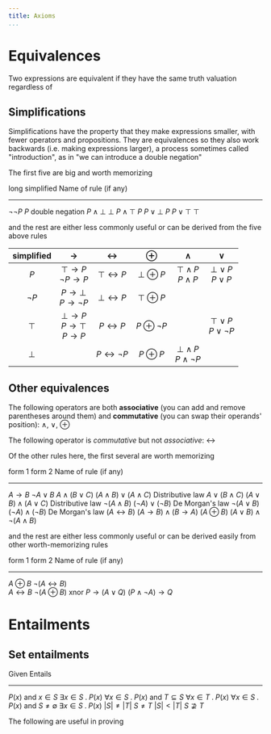 ```yaml
---
title: Axioms
...
```


# Equivalences

Two expressions are equivalent if they have the same truth valuation regardless of 

## Simplifications

Simplifications have the property that they make expressions smaller, with fewer operators and propositions.
They are equivalences so they also work backwards (i.e. making expressions larger), a process sometimes called "introduction", as in "we can introduce a double negation"

The first five are big and worth memorizing

 long                    simplified                 Name of rule (if any)
----------------------  ------------------------    ----------------------------
$\lnot \lnot P$         $P$                         double negation
$P \land \bot$          $\bot$
$P \land \top$          $P$
$P \lor \bot$           $P$
$P \lor \top$           $\top$

and the rest are either less commonly useful or can be derived from the five above rules


| simplified |$\rightarrow$|$\leftrightarrow$|$\oplus$|$\land$|$\lor$|
|:------:|:-----------:|:---------------:|:------:|:-----:|:----:|
|$P$|$\top \rightarrow P$<br/>$\lnot P \rightarrow P$|$\top \leftrightarrow P$|$\bot \oplus P$|$\top \land P$<br/>$P \land P$|$\bot \lor P$<br/>$P \lor P$|
|$\lnot P$|$P \rightarrow \bot$<br/>$P \rightarrow \lnot P$|$\bot \leftrightarrow P$|$\top \oplus P$|||
|$\top$|$\bot \rightarrow P$<br/>$P \rightarrow \top$<br/>$P \rightarrow P$|$P \leftrightarrow P$|$P \oplus \lnot P$||$\top \lor P$<br/>$P \lor \lnot P$|
|$\bot$||$P \leftrightarrow \lnot P$|$P \oplus P$|$\bot \land P$<br/>$P \land \lnot P$||




## Other equivalences

The following operators are both **associative** (you can add and remove parentheses around them) and **commutative** (you can swap their operands' position): $\land$, $\lor$, $\oplus$

The following operator is *commutative* but not *associative*: $\leftrightarrow$

Of the other rules here, the first several are worth memorizing

 form 1                  form 2                                         Name of rule (if any)
----------------------  -------------------------------                 ----------------------------
$A \rightarrow B$       $\lnot A \lor B$
$A \land (B \lor C)$    $(A \land B) \lor (A \land C)$                  Distributive law
$A \lor (B \land C)$    $(A \lor B) \land (A \lor C)$                   Distributive law
$\lnot (A \land B)$     $(\lnot A) \lor (\lnot B)$                      De Morgan's law
$\lnot (A \lor B)$      $(\lnot A) \land (\lnot B)$                     De Morgan's law
$(A \leftrightarrow B)$ $(A \rightarrow B) \land (B \rightarrow A)$
$(A \oplus B)$          $(A \lor B) \land \lnot (A \land B)$

and the rest are either less commonly useful or can be derived easily from other worth-memorizing rules

 form 1                      form 2                             Name of rule (if any)
----------------------      ---------------------------------   ----------------------------
$A \oplus B$                $\lnot (A \leftrightarrow B)$       
$A \leftrightarrow B$       $\lnot (A \oplus B)$                xnor
$P \rightarrow (A \lor Q)$  $(P \land \lnot A) \rightarrow Q$


# Entailments

## Set entailments

Given                                                       Entails
-------------------------------------------------------     -----------------------------
$P(x)$ and $x \in S$                                        $\exists x \in S \;.\; P(x)$
$\forall x \in S \;.\; P(x)$ and $T \subseteq S$            $\forall x \in T \;.\; P(x)$
$\forall x \in S \;.\; P(x)$ and $S \neq \emptyset$         $\exists x \in S \;.\; P(x)$
$|S| \neq |T|$                                              $S \neq T$
$|S| < |T|$                                                 $S \not \supseteq T$


The following are useful in proving 

